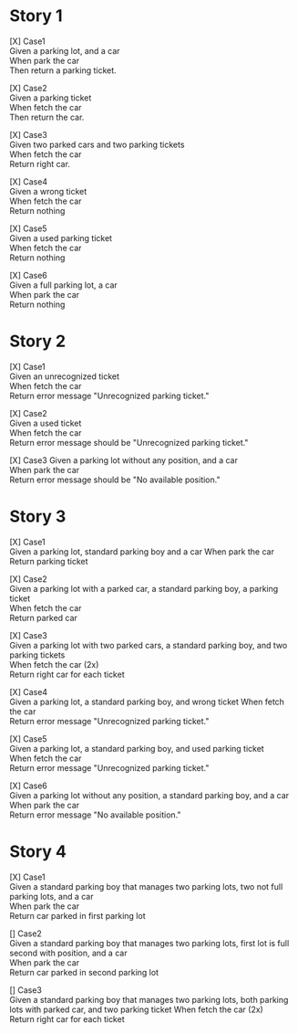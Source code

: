 # Story 1
[X] Case1  
Given a parking lot, and a car  
When park the car  
Then return a parking ticket. 

[X] Case2  
Given a parking ticket  
When fetch the car  
Then return the car.

[X] Case3  
Given two parked cars and two parking tickets  
When fetch the car  
Return right car.  

[X] Case4  
Given a wrong ticket  
When fetch the car  
Return nothing

[X] Case5  
Given a used parking ticket  
When fetch the car  
Return nothing

[X] Case6  
Given a full parking lot, a car    
When park the car  
Return nothing


# Story 2
[X] Case1  
Given an unrecognized ticket  
When fetch the car      
Return error message "Unrecognized parking ticket."    

[X] Case2  
Given a used ticket  
When fetch the car      
Return error message should be "Unrecognized parking ticket."

[X] Case3 
Given a parking lot without any position, and a car  
When park the car        
Return error message should be "No available position."  


# Story 3
[X] Case1  
Given a parking lot, standard parking boy and a car
When park the car      
Return parking ticket

[X] Case2  
Given a parking lot with a parked car, a standard parking boy, a parking ticket  
When fetch the car      
Return parked car

[X] Case3  
Given a parking lot with two parked cars, a standard parking boy, and two parking tickets  
When fetch the car (2x)     
Return right car for each ticket

[X] Case4  
Given a parking lot, a standard parking boy, and wrong ticket
When fetch the car    
Return  error message "Unrecognized parking ticket."

[X] Case5  
Given a parking lot, a standard parking boy, and used parking ticket  
When fetch the car    
Return error message "Unrecognized parking ticket."

[X] Case6  
Given a parking lot without any position, a standard parking boy, and a car  
When park the car    
Return error message "No available position."

# Story 4
[X] Case1  
Given a standard parking boy that manages two parking lots, two not full parking lots, and a car  
When park the car      
Return car parked in first parking lot

[] Case2  
Given a standard parking boy that manages two parking lots, first lot is full second with position, and a car  
When park the car      
Return car parked in second parking lot

[] Case3  
Given a standard parking boy that manages two parking lots, both parking lots with parked car, and two parking ticket
When fetch the car (2x)      
Return right car for each ticket
